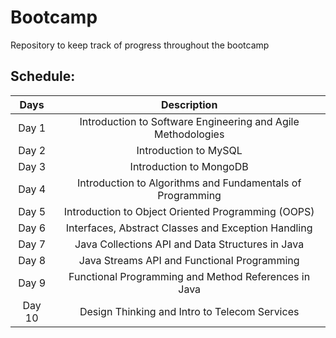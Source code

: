 # Bootcamp

Repository to keep track of progress throughout the bootcamp

## Schedule:

| Days  | Description |
| :---: | :---: |
| Day 1  | Introduction to Software Engineering and Agile Methodologies  |
| Day 2  | Introduction to MySQL  |
| Day 3  | Introduction to MongoDB  |
| Day 4  | Introduction to Algorithms and Fundamentals of Programming  |
| Day 5  | Introduction to Object Oriented Programming (OOPS)  |
| Day 6  | Interfaces, Abstract Classes and Exception Handling  |
| Day 7  | Java Collections API and Data Structures in Java  |
| Day 8  | Java Streams API and Functional Programming  |
| Day 9  | Functional Programming and Method References in Java |
| Day 10  | Design Thinking and Intro to Telecom Services  |
